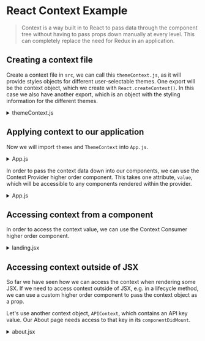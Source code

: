 # React Context Example

> Context is a way built in to React to pass data through the component tree without having to pass props down manually at every level. This can completely replace the need for Redux in an application. 

## Creating a context file

Create a context file in `src`, we can call this `themeContext.js`, as it will provide styles objects for different user-selectable themes. One export will be the context object, which we create with `React.createContext()`. In this case we also have another export, which is an object with the styling information for the different themes. 
<details><summary> themeContext.js </summary>

```js
import React from 'react'

export const themes = {
    light: {
        background: '#eee',
        color: '#222'
    },
    dark: {
        background: '#222',
        color: '#eee'
    },
    sky: {
        background: 'cornflowerblue',
        color: '#222'
    }
}

export const ThemeContext = React.createContext({
    theme: themes.light,
    selectTheme: () => {},
    data: {
        apiKey: 'asdf1234'
    }
})
```
</details>

## Applying context to our application

Now we will import `themes` and `ThemeContext` into `App.js`. 
<details><summary> App.js </summary>

```js
import { themes, ThemeContext } from "./themeContext";
```
</details>

In order to pass the context data down into our components, we can use the Context Provider higher order component. This takes one attribute, `value`, which will be accessible to any components rendered within the provider.
<details><summary> App.js </summary>

```js
constructor(props) {
    super(props);
    this.selectTheme = evt => {
        this.setState({ theme: themes[evt.target.value]})
    }
    this.state = {
        theme: themes.light,
        selectTheme: this.selectTheme
    }
}
render() {
    return (
        <HashRouter>
        <APIContext.Provider value={{
            theme: this.state.theme,
            selectTheme: this.state.selectTheme
        }}>
            <div className="app-component">
                {routes}
            </div>
        </APIContext.Provider>
        </HashRouter>
    )
}
```
</details>

## Accessing context from a component

In order to access the context value, we can use the Context Consumer higher order component. 
<details><summary> landing.jsx </summary>

```js
import React from 'react';
import { ThemeContext } from "../themeContext"

export default props => (
    <ThemeContext.Consumer>
        {context => (
            <div className="landing-component" style={{
                background: context.theme.background,
                color: context.theme.color
            }}>
                <h3> Home </h3> 
            </div>
        )}
    </ThemeContext.Consumer>
)
```
</details>

## Accessing context outside of JSX

So far we have seen how we can access the context when rendering some JSX. If we need to access context outside of JSX, e.g. in a lifecycle method, we can use a custom higher order component to pass the context object as a prop. 

Let's use another context object, `APIContext`, which contains an API key value. Our About page needs access to that key in its `componentDidMount`. 
<details><summary> about.jsx </summary>

```js
import React from 'react';
import { APIContext } from "../apiContext";

class About extends React.Component {
    componentDidMount() {
        // here we need access to the api Key from APIContext
    }
    render() {
        return (
            <div className="about-component">
                <h3> About </h3>
            </div>
        )
    }
}
/* 
Here we will make a higher order component as the default
export, that can pass context values as props to our class
component.
*/
export default props => (
    <APIContext.Consumer>
        { context => <About {...props} apiKey={context.apiKey} /> }
    </APIContext.Consumer>
)
```
</details>
